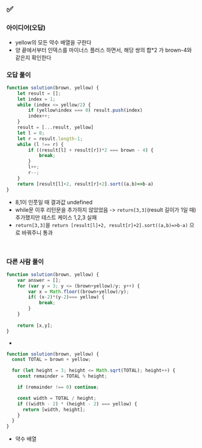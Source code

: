 ## ✅

### 아이디어(오답)
- yellow의 모든 약수 배열을 구한다
- 양 끝에서부터 인덱스를 마이너스 플러스 하면서, 해당 쌍의 합*2 가 brown-4와 같은지 확인한다

### 오답 풀이
```javascript
function solution(brown, yellow) {
    let result = [];
    let index = 1;
    while (index <= yellow/2) {
        if (yellow%index === 0) result.push(index)
        index++;
    }
    result = [...result, yellow]
    let l = 0;
    let r = result.length-1;
    while (l !== r) {
        if ((result[l] + result[r])*2 === brown - 4) {
            break;
        }
        l++;
        r--;
    }
    return [result[l]+2, result[r]+2].sort((a,b)=>b-a)
}
```
- 8,1이 인풋일 때 결과값 undefined
- while문 이후 리턴문을 추가하지 않았었음 -> `return[3,3]`(result 길이가 1일 때) 추가했지만 테스트 케이스 1,2,3 실패
- `return[3,3]`을 `return [result[l]+2, result[r]+2].sort((a,b)=>b-a)` 으로 바꿔주니 통과

<br>

### 다른 사람 풀이
```javascript
function solution(brown, yellow) {
    var answer = [];
    for (var y = 3; y <= (brown+yellow)/y; y++) {
        var x = Math.floor((brown+yellow)/y);
        if( (x-2)*(y-2)=== yellow) {
            break;
        }
    }
 
    return [x,y]; 
}
```
- 

```javascript
function solution(brown, yellow) {
  const TOTAL = brown + yellow;

  for (let height = 3; height <= Math.sqrt(TOTAL); height++) {
    const remainder = TOTAL % height;

    if (remainder !== 0) continue;

    const width = TOTAL / height;
    if ((width - 2) * (height - 2) === yellow) {
      return [width, height];
    }
  }
}
```
- 약수 배열